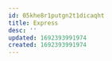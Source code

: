 ```yaml
---
id: 05khe8r1putgn2t1dicaqht
title: Express
desc: ''
updated: 1692393991974
created: 1692393991974
---
```

